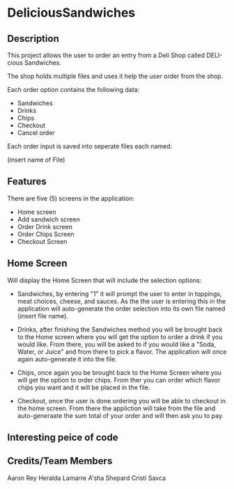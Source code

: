 # DeliciousSandwiches

## Description

This project allows the user to order an entry from a Deli Shop called DELI-cious Sandwiches.

The shop holds multiple files and uses it help the user order from the shop.

Each order option contains the following data:

- Sandwiches
- Drinks
- Chips
- Checkout
- Cancel order

Each order input is saved into seperate files each named:

(insert name of File)

## Features

There are five (5) screens in the application:

- Home screen
- Add sandwich screen
- Order Drink screen
- Order Chips Screen
- Checkout Screen

## Home Screen


Will display the Home Screen that will include the selection options:

- Sandwiches, by entering "1" it will prompt the user to enter in toppings, meat choices, cheese, and sauces. As the the user is entering this in the application will auto-generate the order selection into its own file named (insert file name).



- Drinks, after finishing the Sandwiches method you will be brought back to the Home screen where you will get the option to order a drink if you would like. From there, you will be asked to if you would like a "Soda, Water, or Juice" and from there to pick a flavor. The application will once again auto-generate it into the file.



- Chips, once again you be brought back to the Home Screen where you will get the option to order chips. From ther you can order which flavor chips you want and it will be placed in the file.


- Checkout, once the user is done ordering you will be able to checkout in the home screen. From there the appliction will take from the file and auto-generaate the sum total of your order and will then ask you to pay.





## Interesting peice of code








## Credits/Team Members
Aaron Rey
Heralda Lamarre
A'sha Shepard
Cristi Savca

